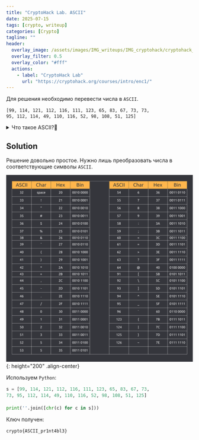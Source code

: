 ```yaml
---
title: "CryptoHack Lab. ASCII"
date: 2025-07-15
tags: [crypto, writeup]  
categories: [Crypto]
tagline: ""
header:
  overlay_image: /assets/images/IMG_writeups/IMG_cryptohack/cryptohack_logo.webp
  overlay_filter: 0.5 
  overlay_color: "#fff"
  actions:
    - label: "СryptoHack Lab"
      url: "https://cryptohack.org/courses/intro/enc1/"
---
```


Для решения необходимо перевести числа в `ASCII`.

```
[99, 114, 121, 112, 116, 111, 123, 65, 83, 67, 73, 73, 
95, 112, 114, 49, 110, 116, 52, 98, 108, 51, 125]
```

<details>
<summary>Что такое ASCII?🤔</summary> <br>
  
<a href='https://ru.wikipedia.org/wiki/ASCII' target="_blank">ASCII</a> — это 7-битная кодировка, способная представить 128 различных символов. К этим символам относятся английские (и только они) буквы (как строчные, так и заглавные), цифры, знаки препинания и набор управляющих кодов, используемых для специальных целей, например, для обозначения конца строки или конца файла. 

</details>

## Solution

Решение довольно простое. Нужно лишь преобразовать числа в соответствующие символы `ASCII`. 

![IMG](/assets/images/IMG_writeups/IMG_cryptohack/IMG_ascii/1.png){: height="200" .align-center}

Используем `Python`:

```python
s = [99, 114, 121, 112, 116, 111, 123, 65, 83, 67, 73, 
73, 95, 112, 114, 49, 110, 116, 52, 98, 108, 51, 125]

print(''.join([chr(c) for c in s]))
```

Ключ получен:

```
crypto{ASCII_pr1nt4bl3}
```
